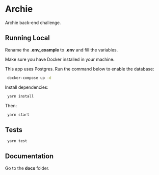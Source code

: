 # Archie

Archie back-end challenge.

## Running Local

Rename the **.env_example** to **.env** and fill the variables.

Make sure you have Docker installed in your machine.

This app uses Postgres. Run the command below to enable the database:

```sh
 docker-compose up -d
```

Install dependencies:

```sh
 yarn install
```

Then:

```sh
 yarn start
```

## Tests

```sh
 yarn test
```

## Documentation

Go to the **docs** folder.
